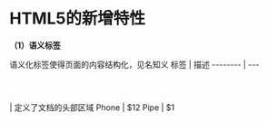 # HTML5的新增特性

**（1）语义标签**

  语义化标签使得页面的内容结构化，见名知义
  标签     | 描述
  -------- | ---
  <header></header>    | 定义了文档的头部区域
  Phone    | $12
  Pipe     | $1
